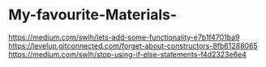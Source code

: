 # My-favourite-Materials-
https://medium.com/swlh/lets-add-some-functionality-e7b1f4701ba9                                        
https://levelup.gitconnected.com/forget-about-constructors-8fb61288065                     
https://medium.com/swlh/stop-using-if-else-statements-f4d2323e6e4
